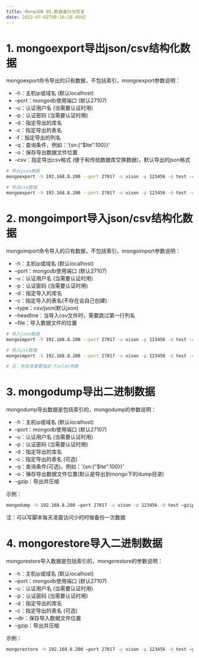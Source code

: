 ```yaml
---
title: MongoDB 05.数据备份与恢复
date: 2022-07-02T00:16:28.459Z
---
```

# 1. mongoexport导出json/csv结构化数据

mongoexport命令导出的只有数据，不包括索引，mongoexport参数说明：

- -h：主机ip或域名 (默认localhost)
- –port：mongodb使用端口 (默认27107)
- -u：认证用户名 (当需要认证时用)
- -p：认证密码 (当需要认证时用)
- -d：指定导出的库名
- -c：指定导出的表名
- -f：指定导出的列名
- -q：查询条件，例如：’{sn:{“$lte”:100}}’
- -o：保存导出数据文件位置
- –csv：指定导出csv格式 (便于和传统数据库交换数据)，默认导出的json格式

```bash
# 导出json数据
mongoexport -h 192.168.8.200 --port 27017 -u vison -p 123456 -d test -c stu -f sn,name,email -q '{sn:{"$lte":100}}' -o /home/vison/src/test.stu.json

# 导出csv数据
mongoexport -h 192.168.8.200 --port 27017 -u vison -p 123456 -d test -c stu -f sn,name,email -q '{sn:{"$lte":100}}' --csv -o /home/vison/src/test.stu.csv
```

# 2. mongoimport导入json/csv结构化数据

mongoimport命令导入的只有数据，不包括索引，mongoimport参数说明：

- -h：主机ip或域名 (默认localhost)
- –port：mongodb使用端口 (默认27107)
- -u：认证用户名 (当需要认证时用)
- -p：认证密码 (当需要认证时用)
- -d：指定导入的库名
- -c：指定导入的表名(不存在会自己创建)
- –type：csv/json(默认json)
- –headline：当导入csv文件时，需要跳过第一行列名
- –file：导入数据文件的位置

```bash
# 导入json数据
mongoimport -h 192.168.8.200 --port 27017 -u vison -p 123456 -d test -c stu_json --type json --file /home/vison/src/test.stu.json

# 导入csv数据
mongoimport -h 192.168.8.200 --port 27017 -u vison -p 123456 -d test -c stu_csv --type csv --headerline --file /home/vison/src/test.stu.csv

# 注：老版本需要指定-fields参数
```

# 3. mongodump导出二进制数据

mongodump导出数据是包括索引的，mongodump的参数说明：

- -h：主机ip或域名 (默认localhost)
- –port：mongodb使用端口 (默认27107)
- -u：认证用户名 (当需要认证时用)
- -p：认证密码 (当需要认证时用)
- -d：指定导出的库名
- -c：指定导出的表名 (可选)
- -q：查询条件(可选)，例如：’{sn:{“$lte”:100}}’
- -o：保存导出数据文件位置(默认是导出到mongo下的dump目录)
- –gzip：导出并压缩

示例：

```bash
mongodump -h 192.168.8.200 –port 27017 -u vison -p 123456 -d test –gzip -o /home/vison/src/mongoDump
```

注：可以写脚本每天凌晨访问少的时候备份一次数据

# 4. mongorestore导入二进制数据

mongorestore导入数据是包括索引的，mongorestore的参数说明：

- -h：主机ip或域名 (默认localhost)
- –port：mongodb使用端口 (默认27107)
- -u：认证用户名 (当需要认证时用)
- -p：认证密码 (当需要认证时用)
- -d：指定导出的库名
- -c：指定导出的表名 (可选)
- –dir：保存导入数据文件位置
- –gzip：导出并压缩

示例：

```bash
mongorestore -h 192.168.8.200 –port 27017 -u vison -p 123456 -d test –gzip –dir /home/vison/src/mongoDump/test
```

